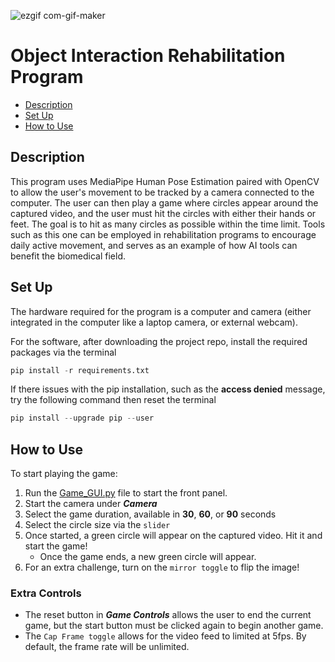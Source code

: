 ![ezgif com-gif-maker](https://github.com/Eli-Bro/Object-Interact/assets/78119596/3f69078f-3883-4093-9506-455b06f62c2b)

# Object Interaction Rehabilitation Program
- [Description](#description)
- [Set Up](#set-up)
- [How to Use](#how-to-use)

## Description
This program uses MediaPipe Human Pose Estimation paired with OpenCV to allow the user's movement to be tracked by a camera connected to the computer. The user can then play a game where circles appear around the captured video, and the user must hit the circles with either their hands or feet. The goal is to hit as many circles as possible within the time limit. Tools such as this one can be employed in rehabilitation programs to encourage daily active movement, and serves as an example of how AI tools can benefit the biomedical field.

## Set Up
The hardware required for the program is a computer and camera (either integrated in the computer like a laptop camera, or external webcam).

For the software, after downloading the project repo, install the required packages via the terminal
```python console
pip install -r requirements.txt
```

If there issues with the pip installation, such as the **access denied** message, try the following command then reset the terminal  
```python console
pip install --upgrade pip --user
```

## How to Use
To start playing the game:
1. Run the [Game_GUI.py](https://github.com/Eli-Bro/Object-Interact/blob/Fix/Game_GUI.py) file to start the front panel.
2. Start the camera under ***Camera***
3. Select the game duration, available in **30**, **60**, or **90** seconds
4. Select the circle size via the ```slider```
5. Once started, a green circle will appear on the captured video. Hit it and start the game!
   - Once the game ends, a new green circle will appear.
6. For an extra challenge, turn on the ```mirror toggle``` to flip the image!

### Extra Controls
- The reset button in ***Game Controls*** allows the user to end the current game, but the start button must be clicked again to begin another game.
- The ```Cap Frame toggle``` allows for the video feed to limited at 5fps. By default, the frame rate will be unlimited.